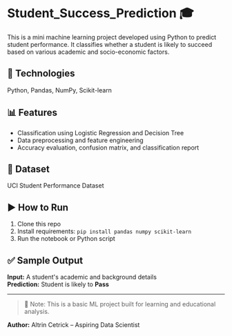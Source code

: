 # Student_Success_Prediction 🎓  
This is a mini machine learning project developed using Python to predict student performance. It classifies whether a student is likely to succeed based on various academic and socio-economic factors.

## 🔧 Technologies  
Python, Pandas, NumPy, Scikit-learn  

## 📊 Features  
- Classification using Logistic Regression and Decision Tree  
- Data preprocessing and feature engineering  
- Accuracy evaluation, confusion matrix, and classification report  

## 📁 Dataset  
UCI Student Performance Dataset  

## ▶️ How to Run  
1. Clone this repo  
2. Install requirements: `pip install pandas numpy scikit-learn`  
3. Run the notebook or Python script  

## ✅ Sample Output  
**Input:** A student's academic and background details  
**Prediction:** Student is likely to **Pass**  

---  
> 📌 Note: This is a basic ML project built for learning and educational analysis.

**Author:** Altrin Cetrick – Aspiring Data Scientist  
